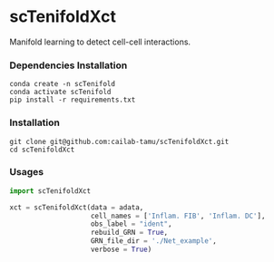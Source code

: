 # scTenifoldXct
Manifold learning to detect cell-cell interactions.

### Dependencies Installation
```shell
conda create -n scTenifold 
conda activate scTenifold
pip install -r requirements.txt
```

### Installation
```shell
git clone git@github.com:cailab-tamu/scTenifoldXct.git
cd scTenifoldXct
```

### Usages
```python
import scTenifoldXct

xct = scTenifoldXct(data = adata, 
                    cell_names = ['Inflam. FIB', 'Inflam. DC'],
                    obs_label = "ident",
                    rebuild_GRN = True, 
                    GRN_file_dir = './Net_example',  
                    verbose = True)
```
